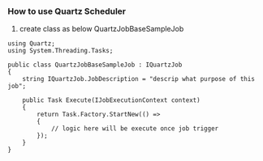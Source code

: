 ﻿### How to use Quartz Scheduler

1. create class as below QuartzJobBaseSampleJob

```
using Quartz;
using System.Threading.Tasks;

public class QuartzJobBaseSampleJob : IQuartzJob
{
    string IQuartzJob.JobDescription = "descrip what purpose of this job";

    public Task Execute(IJobExecutionContext context)
    {
        return Task.Factory.StartNew(() =>
        {
            // logic here will be execute once job trigger
        });
    }
}
```

